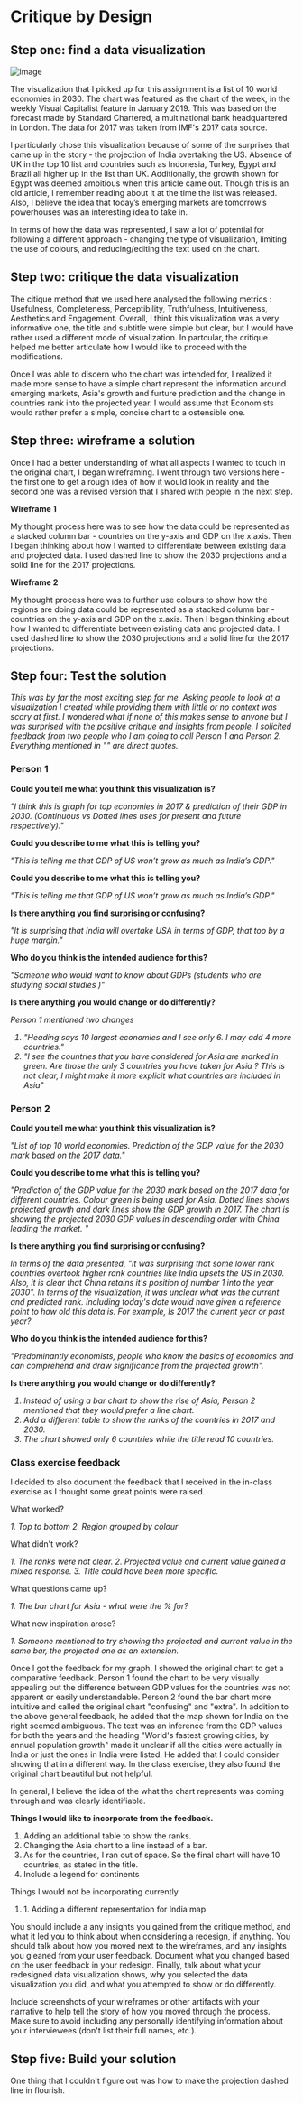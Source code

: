 # Critique by Design


<h2>Step one: find a data visualization</h2>

![image](https://user-images.githubusercontent.com/93219887/141018558-ef0d97dd-6a32-4569-aa07-906d481c24da.png)

<p>The visualization that I picked up for this assignment is a list of 10 world economies in 2030. The chart was featured as the chart of the week, in the weekly Visual Capitalist feature in January 2019. This was based on the forecast made by Standard Chartered, a multinational bank headquartered in London. The data for 2017 was taken from IMF's 2017 data source.</p>

I particularly chose this visualization because of some of the surprises that came up in the story - the projection of India overtaking the US. Absence of UK in the top 10 list and countries such as Indonesia, Turkey, Egypt and Brazil all higher up in the list than UK. Additionally, the growth shown for Egypt was deemed ambitious when this article came out. Though this is an old article, I remember reading about it at the time the list was released. Also, I believe the idea that today’s emerging markets are tomorrow’s powerhouses was an interesting idea to take in. 

In terms of how the data was represented, I saw a lot of potential for following a different approach - changing the type of visualization, limiting the use of colours, and reducing/editing the text used on the chart. 


<h2>Step two: critique the data visualization</h2>

<p>The citique method that we used here analysed the following metrics : Usefulness, Completeness, Perceptibility, Truthfulness, Intuitiveness, Aesthetics and Engagement.
Overall, I think this visualization was a very informative one, the title and subtitle were simple but clear, but I would have rather used a different mode of visualization. In partcular, the critique helped me better articulate how I would like to proceed with the modifications. </p>

<p>Once I was able to discern who the chart was intended for, I realized it made more sense to have a simple chart represent the information around emerging markets, Asia's growth and furture prediction and the change in countries rank into the projected year. I would assume that Economists would rather prefer a simple, concise chart to a ostensible one.</p>




<h2>Step three: wireframe a solution</h2>

<p> Once I had a better understanding of what all aspects I wanted to touch in the original chart, I began wireframing. I went through two versions here - the first one to get a rough idea of how it would look in reality and the second one was a revised version that I shared with people in the next step. </p>

<p><b>Wireframe 1</b></p>

<p>My thought process here was to see how the data could be represented as a stacked column bar - countries on the y-axis and GDP on the x.axis. Then I began thinking about how I wanted to differentiate between existing data and projected data. I used dashed line to show the 2030 projections and a solid line for the 2017 projections.</p>


<p><b>Wireframe 2</b></p>

<p>My thought process here was to further use colours to show how the regions are doing data could be represented as a stacked column bar - countries on the y-axis and GDP on the x.axis. Then I began thinking about how I wanted to differentiate between existing data and projected data. I used dashed line to show the 2030 projections and a solid line for the 2017 projections.</p>

<h2>Step four: Test the solution</h2>

<p><i> This was by far the most exciting step for me. Asking people to look at a visualization I created while providing them with little or no context was scary at first. 
    I wondered what if none of this makes sense to anyone but I was surprised with the positive critique and insights from people. I solicited feedback from
    two people who I am going to call Person 1 and Person 2. Everything mentioned in "" are direct quotes. </i></p>
    
<h3><b> Person 1</b></h3>

<p><b> Could you tell me what you think this visualization is?</b></p>
<p><i>"I think this is graph for top economies in 2017 & prediction of their GDP in 2030. (Continuous vs Dotted lines uses for present and future respectively)."</i></p>

<p><b> Could you describe to me what this is telling you?</b></p>
<p><i>"This is telling me that GDP of US won’t grow as much as India’s GDP."</i></p>


<p><b> Could you describe to me what this is telling you?</b></p>
<p><i>"This is telling me that GDP of US won’t grow as much as India’s GDP."</i></p>

<p><b> Is there anything you find surprising or confusing?</b></p>
<p><i>"It is surprising that India will overtake USA in terms of GDP, that too by a huge margin."</i></p>


<p><b>Who do you think is the intended audience for this?</b></p>
<p><i>"Someone who would want to know about GDPs (students who are studying social studies )"</i></p>

<p><b>Is there anything you would change or do differently?</b></p>
<p><i>Person 1 mentioned two changes
  <ol type="1">
  <li>"Heading says 10 largest economies and I see only 6. I may add 4 more countries."</li>
  <li>"I see the countries that you have considered for Asia are marked in green. Are those the only 3 countries you have taken for Asia ? This is not clear, 
 I might make it more explicit what countries are included in Asia"</li>
</ol></i></p>


<h3><b> Person 2</b></h3>

<p><b> Could you tell me what you think this visualization is?</b></p>
<p><i>"List of top 10 world economies. Prediction of the GDP value for the 2030 mark based on the 2017 data."</i></p>

<p><b>Could you describe to me what this is telling you?</b></p>
<p><i>"Prediction of the GDP value for the 2030 mark based on the 2017 data for different countries. Colour green is being used for Asia. 
  Dotted lines shows projected growth and dark lines show the GDP growth in 2017. The chart is showing the projected 2030 GDP values in 
  descending order with China leading the market. "</i></p>


<p><b>Is there anything you find surprising or confusing?</b></p>
<p><i>In terms of the data presented, "It was surprising that some lower rank countries overtook higher rank countries like India upsets the US in 2030. Also, it is clear that China retains it's position of number 1 into the year 2030".
In terms of the visualization, it was unclear what was the current and predicted rank. Including today's date would have given a reference point to how old this data is. For example, Is 2017 the current year or past year?
</i></p>

<p><b>Who do you think is the intended audience for this?</b></p>
<p><i>"Predominantly economists, people who know the basics of economics and can comprehend and draw significance from the projected growth".</i></p>


<p><b>Is there anything you would change or do differently?</b></p>
<p><i>
	<ol type="1">
		<li>Instead of using a bar chart to show the rise of Asia, Person 2 mentioned that they would prefer a line chart.</li>
		<li>Add a different table to show the ranks of the countries in 2017 and 2030. </li>
		<li>The chart showed only 6 countries while the title read 10 countries. </li>
	</ol>
</i></p>

<h3><b> Class exercise feedback</b></h3>
<p>I decided to also document the feedback that I received in the in-class exercise as I thought some great points were raised. </p>

What worked?
<p><i>
1. Top to bottom 
2. Region grouped by colour
</i></p>

What didn't work?
<p><i>
1. The ranks were not clear.
2. Projected value and current value gained a mixed response. 
3. Title could have been more specific.
</i></p>

What questions came up?
<p><i>1. The bar chart for Asia - what were the % for?</i></p>

What new inspiration arose?
<p><i>1. Someone mentioned to try showing the projected and current value in the same bar, the projected one as an extension.</i></p>

<p> Once I got the feedback for my graph, I showed the original chart to get a comparative feedback. 
Person 1 found the chart to be very visually appealing but the difference between GDP values for the countries was not apparent or easily understandable. 
Person 2 found the bar chart more intuitive and called the original chart "confusing" and "extra". In addition to the above general feedback,
he added that the map shown for India on the right seemed ambiguous. The text was an inference from the GDP values for
both the years and the heading "World's fastest growing cities, by annual population growth" made it unclear if all the cities were actually
in India or just the ones in India were listed.  He added that I could consider showing that in a different way. In the class exercise, they also found the original
chart beautiful but not helpful.</p>

<p>In general, I believe the idea of the what the chart represents was coming through and was clearly identifiable. </p>

<p><b>Things I would like to incorporate from the feedback. </b>
   <ol type="1">
     <li>Adding an additional table to show the ranks. </li>
     <li>Changing the Asia chart to a line instead of a bar. </li>
     <li>As for the countries, I ran out of space. So the final chart will have 10 countries, as stated in the title.</li>
     <li>Include a legend for continents</li> 
    </ol>
</p>

<p>Things I would not be incorporating currently 
 <ol type="1">
	 <li>1.  Adding a different representation for India map</li>
 </ol>
</p>
   
       
 <p> You should include a any insights you gained from the critique method, and what it led you to think about when considering a redesign, 
 if anything.  You should talk about how you moved next to the wireframes, and any insights you gleaned from your user feedback. 
 Document what you changed based on the user feedback in your redesign.  Finally, talk about what your redesigned data visualization shows,
 why you selected the data visualization you did, and what you attempted to show or do differently. 

Include screenshots of your wireframes or other artifacts with your narrative to help tell the story of how you moved through the process.  
Make sure to avoid including any personally identifying information about your interviewees (don't list their full names, etc.). </p>


<h2>Step five: Build your solution</h2>

<p>One thing that I couldn't figure out was how to make the projection dashed line in flourish.</p>


<div class="flourish-embed flourish-chart" data-src="visualisation/7777395"><script src="https://public.flourish.studio/resources/embed.js"></script></div>


<div class="flourish-embed flourish-chart" data-src="visualisation/7777584"><script src="https://public.flourish.studio/resources/embed.js"></script></div>


<h2></h2>

